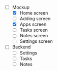 - [ ] Mockup
  - [x] Home screen
  - [ ] Adding screen
  - [x] Apps screen
  - [ ] Tasks screen
  - [ ] Notes screen
  - [ ] Settings screen
- [ ] Backend
  - [ ] Settings
  - [ ] Tasks
  - [ ] Notes
